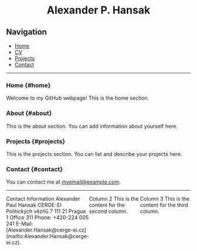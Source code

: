 # <div style="text-align: center">Alexander P. Hansak</div>

## Navigation
- [Home](#home)
- [CV](https://alexanderpaulhansak.github.io/mywebsite/CV.pdf)
- [Projects](#projects)
- [Contact](#contact)

---

### Home {#home}

Welcome to my GitHub webpage! This is the home section.

### About {#about}

This is the about section. You can add information about yourself here.

### Projects {#projects}

This is the projects section. You can list and describe your projects here.

### Contact {#contact}

You can contact me at [myemail@example.com](mailto:myemail@example.com).

---

<div style="display: flex; justify-content: space-between;">
  
  <div style="flex-basis: 30%;">
    Contact Information
    Alexander Paul Hansak
    CERGE-EI
    Politických vězňů 7 
    111 21 Prague 1  
    Office 311 
    Phone: +420-224 005 241  
    E-Mail: [Alexander.Hansak@cerge-ei.cz](mailto:Alexander.Hansak@cerge-ei.cz).

  </div>
  
  <div style="flex-basis: 30%;">
    Column 2
    This is the content for the second column.
  </div>
  
  <div style="flex-basis: 30%;">
    Column 3
    This is the content for the third column.
  </div>

</div>
